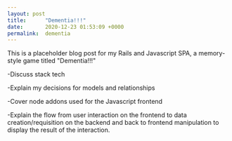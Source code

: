 ```yaml
---
layout: post
title:      "Dementia!!!"
date:       2020-12-23 01:53:09 +0000
permalink:  dementia
---
```



This is a placeholder blog post for my Rails and Javascript SPA, a memory-style game titled "Dementia!!!"

-Discuss stack tech

-Explain my decisions for models and relationships

-Cover node addons used for the Javascript frontend

-Explain the flow from user interaction on the frontend to data creation/requisition on the backend and back to frontend manipulation to display the result of the interaction.
